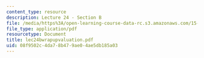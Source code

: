 ```yaml
---
content_type: resource
description: Lecture 24 - Section B
file: /media/https%3A/open-learning-course-data-rc.s3.amazonaws.com/15-402-finance-theory-ii-spring-2003/08f9502c4da78b479ae04ae5db185a03_lec24bwrapupvaluation.pdf
file_type: application/pdf
resourcetype: Document
title: lec24bwrapupvaluation.pdf
uid: 08f9502c-4da7-8b47-9ae0-4ae5db185a03
---
```

